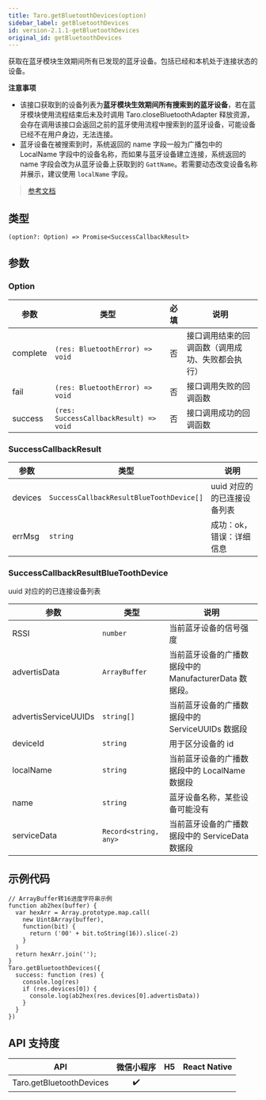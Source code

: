 ```yaml
---
title: Taro.getBluetoothDevices(option)
sidebar_label: getBluetoothDevices
id: version-2.1.1-getBluetoothDevices
original_id: getBluetoothDevices
---
```


获取在蓝牙模块生效期间所有已发现的蓝牙设备。包括已经和本机处于连接状态的设备。

**注意事项**
- 该接口获取到的设备列表为**蓝牙模块生效期间所有搜索到的蓝牙设备**，若在蓝牙模块使用流程结束后未及时调用 Taro.closeBluetoothAdapter 释放资源，会存在调用该接口会返回之前的蓝牙使用流程中搜索到的蓝牙设备，可能设备已经不在用户身边，无法连接。
- 蓝牙设备在被搜索到时，系统返回的 name 字段一般为广播包中的 LocalName 字段中的设备名称，而如果与蓝牙设备建立连接，系统返回的 name 字段会改为从蓝牙设备上获取到的 `GattName`。若需要动态改变设备名称并展示，建议使用 `localName` 字段。

> [参考文档](https://developers.weixin.qq.com/miniprogram/dev/api/device/bluetooth/wx.getBluetoothDevices.html)

## 类型

```tsx
(option?: Option) => Promise<SuccessCallbackResult>
```

## 参数

### Option

<table>
  <thead>
    <tr>
      <th>参数</th>
      <th>类型</th>
      <th style="text-align:center">必填</th>
      <th>说明</th>
    </tr>
  </thead>
  <tbody>
    <tr>
      <td>complete</td>
      <td><code>(res: BluetoothError) =&gt; void</code></td>
      <td style="text-align:center">否</td>
      <td>接口调用结束的回调函数（调用成功、失败都会执行）</td>
    </tr>
    <tr>
      <td>fail</td>
      <td><code>(res: BluetoothError) =&gt; void</code></td>
      <td style="text-align:center">否</td>
      <td>接口调用失败的回调函数</td>
    </tr>
    <tr>
      <td>success</td>
      <td><code>(res: SuccessCallbackResult) =&gt; void</code></td>
      <td style="text-align:center">否</td>
      <td>接口调用成功的回调函数</td>
    </tr>
  </tbody>
</table>

### SuccessCallbackResult

<table>
  <thead>
    <tr>
      <th>参数</th>
      <th>类型</th>
      <th>说明</th>
    </tr>
  </thead>
  <tbody>
    <tr>
      <td>devices</td>
      <td><code>SuccessCallbackResultBlueToothDevice[]</code></td>
      <td>uuid 对应的的已连接设备列表</td>
    </tr>
    <tr>
      <td>errMsg</td>
      <td><code>string</code></td>
      <td>成功：ok，错误：详细信息</td>
    </tr>
  </tbody>
</table>

### SuccessCallbackResultBlueToothDevice

uuid 对应的的已连接设备列表

<table>
  <thead>
    <tr>
      <th>参数</th>
      <th>类型</th>
      <th>说明</th>
    </tr>
  </thead>
  <tbody>
    <tr>
      <td>RSSI</td>
      <td><code>number</code></td>
      <td>当前蓝牙设备的信号强度</td>
    </tr>
    <tr>
      <td>advertisData</td>
      <td><code>ArrayBuffer</code></td>
      <td>当前蓝牙设备的广播数据段中的 ManufacturerData 数据段。</td>
    </tr>
    <tr>
      <td>advertisServiceUUIDs</td>
      <td><code>string[]</code></td>
      <td>当前蓝牙设备的广播数据段中的 ServiceUUIDs 数据段</td>
    </tr>
    <tr>
      <td>deviceId</td>
      <td><code>string</code></td>
      <td>用于区分设备的 id</td>
    </tr>
    <tr>
      <td>localName</td>
      <td><code>string</code></td>
      <td>当前蓝牙设备的广播数据段中的 LocalName 数据段</td>
    </tr>
    <tr>
      <td>name</td>
      <td><code>string</code></td>
      <td>蓝牙设备名称，某些设备可能没有</td>
    </tr>
    <tr>
      <td>serviceData</td>
      <td><code>Record&lt;string, any&gt;</code></td>
      <td>当前蓝牙设备的广播数据段中的 ServiceData 数据段</td>
    </tr>
  </tbody>
</table>

## 示例代码

```tsx
// ArrayBuffer转16进度字符串示例
function ab2hex(buffer) {
  var hexArr = Array.prototype.map.call(
    new Uint8Array(buffer),
    function(bit) {
      return ('00' + bit.toString(16)).slice(-2)
    }
  )
  return hexArr.join('');
}
Taro.getBluetoothDevices({
  success: function (res) {
    console.log(res)
    if (res.devices[0]) {
      console.log(ab2hex(res.devices[0].advertisData))
    }
  }
})
```

## API 支持度

| API | 微信小程序 | H5 | React Native |
| :---: | :---: | :---: | :---: |
| Taro.getBluetoothDevices | ✔️ |  |  |
